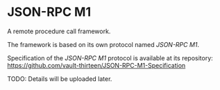 # JSON-RPC M1

A remote procedure call framework. 

The framework is based on its own protocol named _JSON-RPC M1_.

Specification of the _JSON-RPC M1_ protocol is available at its repository:  
https://github.com/vault-thirteen/JSON-RPC-M1-Specification

TODO: Details will be uploaded later.
